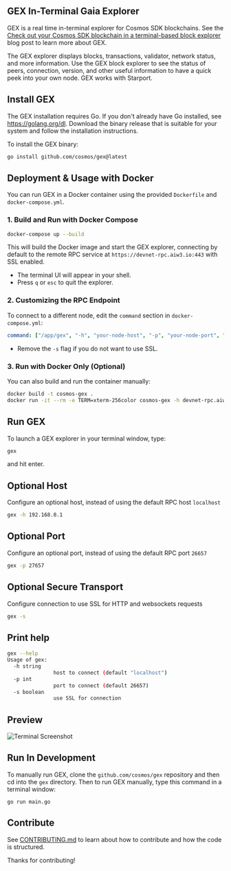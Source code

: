 ## GEX In-Terminal Gaia Explorer

GEX is a real time in-terminal explorer for Cosmos SDK blockchains. See the [Check out your Cosmos SDK blockchain in a terminal-based block explorer](https://blog.cosmos.network/gaia-explorer-in-terminal-f37a4ea52e3c) blog post to learn more about GEX.

The GEX explorer displays blocks, transactions, validator, network status, and more information. Use the GEX block explorer to see the status of peers, connection, version, and other useful information to have a quick peek into your own node. GEX works with Starport.

## Install GEX

The GEX installation requires Go. If you don't already have Go installed, see https://golang.org/dl. Download the binary release that is suitable for your system and follow the installation instructions.

To install the GEX binary:

```sh
go install github.com/cosmos/gex@latest
```

## Deployment & Usage with Docker

You can run GEX in a Docker container using the provided `Dockerfile` and `docker-compose.yml`.

### 1. Build and Run with Docker Compose

```sh
docker-compose up --build
```

This will build the Docker image and start the GEX explorer, connecting by default to the remote RPC service at `https://devnet-rpc.aiw3.io:443` with SSL enabled.

- The terminal UI will appear in your shell.
- Press `q` or `esc` to quit the explorer.

### 2. Customizing the RPC Endpoint

To connect to a different node, edit the `command` section in `docker-compose.yml`:

```yaml
command: ["/app/gex", "-h", "your-node-host", "-p", "your-node-port", "-s"]
```
- Remove the `-s` flag if you do not want to use SSL.

### 3. Run with Docker Only (Optional)

You can also build and run the container manually:

```sh
docker build -t cosmos-gex .
docker run -it --rm -e TERM=xterm-256color cosmos-gex -h devnet-rpc.aiw3.io -p 443 -s
```

## Run GEX

To launch a GEX explorer in your terminal window, type:

```sh
gex
```

and hit enter.

## Optional Host

Configure an optional host, instead of using the default RPC host `localhost`

```sh
gex -h 192.168.0.1
```

## Optional Port

Configure an optional port, instead of using the default RPC port `26657`

```sh
gex -p 27657
```

## Optional Secure Transport
Configure connection to use SSL for HTTP and websockets requests
```sh
gex -s
```

## Print help
```sh
gex --help
Usage of gex:
  -h string
               host to connect (default "localhost")
  -p int
               port to connect (default 26657)
  -s boolean   
               use SSL for connection
```

## Preview

![Terminal Screenshot](./screenshot.png "Screenshot Application")

## Run In Development

To manually run GEX, clone the `github.com/cosmos/gex` repository and then cd into the `gex` directory. Then to run GEX manually, type this command in a terminal window:

`go run main.go`

## Contribute

See [CONTRIBUTING.md](./CONTRIBUTING.md) to learn about how to contribute and how the code is structured.

Thanks for contributing!
